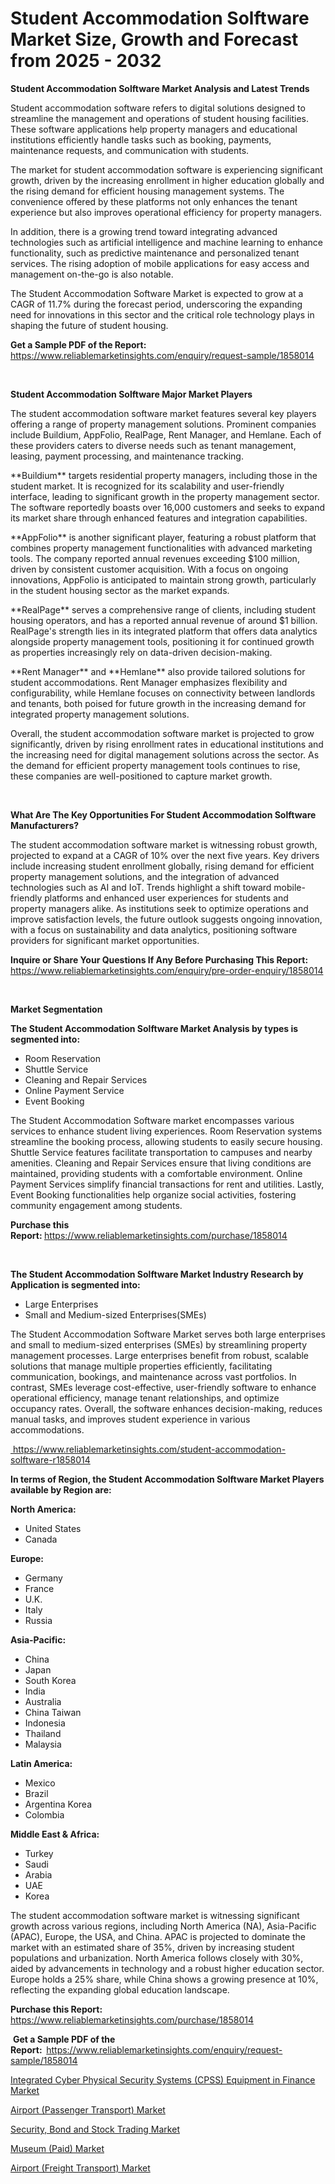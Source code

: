 <p><h1>Student Accommodation Solftware Market Size, Growth and Forecast from 2025 - 2032</h1></p><p><strong>Student Accommodation Solftware Market Analysis and Latest Trends</strong></p>
<p><p>Student accommodation software refers to digital solutions designed to streamline the management and operations of student housing facilities. These software applications help property managers and educational institutions efficiently handle tasks such as booking, payments, maintenance requests, and communication with students. </p><p>The market for student accommodation software is experiencing significant growth, driven by the increasing enrollment in higher education globally and the rising demand for efficient housing management systems. The convenience offered by these platforms not only enhances the tenant experience but also improves operational efficiency for property managers.</p><p>In addition, there is a growing trend toward integrating advanced technologies such as artificial intelligence and machine learning to enhance functionality, such as predictive maintenance and personalized tenant services. The rising adoption of mobile applications for easy access and management on-the-go is also notable. </p><p>The Student Accommodation Software Market is expected to grow at a CAGR of 11.7% during the forecast period, underscoring the expanding need for innovations in this sector and the critical role technology plays in shaping the future of student housing.</p></p>
<p><strong>Get a Sample PDF of the Report:&nbsp;</strong> <a href="https://www.reliablemarketinsights.com/enquiry/request-sample/1858014?utm_campaign=2514&utm_medium=2&utm_source=Github&utm_content=ia&utm_term=11032025&utm_id=student-accommodation-solftware">https://www.reliablemarketinsights.com/enquiry/request-sample/1858014</a></p>
<p>&nbsp;</p>
<p><strong>Student Accommodation Solftware Major Market Players</strong></p>
<p><p>The student accommodation software market features several key players offering a range of property management solutions. Prominent companies include Buildium, AppFolio, RealPage, Rent Manager, and Hemlane. Each of these providers caters to diverse needs such as tenant management, leasing, payment processing, and maintenance tracking.</p><p>**Buildium** targets residential property managers, including those in the student market. It is recognized for its scalability and user-friendly interface, leading to significant growth in the property management sector. The software reportedly boasts over 16,000 customers and seeks to expand its market share through enhanced features and integration capabilities.</p><p>**AppFolio** is another significant player, featuring a robust platform that combines property management functionalities with advanced marketing tools. The company reported annual revenues exceeding $100 million, driven by consistent customer acquisition. With a focus on ongoing innovations, AppFolio is anticipated to maintain strong growth, particularly in the student housing sector as the market expands.</p><p>**RealPage** serves a comprehensive range of clients, including student housing operators, and has a reported annual revenue of around $1 billion. RealPage's strength lies in its integrated platform that offers data analytics alongside property management tools, positioning it for continued growth as properties increasingly rely on data-driven decision-making.</p><p>**Rent Manager** and **Hemlane** also provide tailored solutions for student accommodations. Rent Manager emphasizes flexibility and configurability, while Hemlane focuses on connectivity between landlords and tenants, both poised for future growth in the increasing demand for integrated property management solutions.</p><p>Overall, the student accommodation software market is projected to grow significantly, driven by rising enrollment rates in educational institutions and the increasing need for digital management solutions across the sector. As the demand for efficient property management tools continues to rise, these companies are well-positioned to capture market growth.</p></p>
<p>&nbsp;</p>
<p><strong>What Are The Key Opportunities For Student Accommodation Solftware Manufacturers?</strong></p>
<p><p>The student accommodation software market is witnessing robust growth, projected to expand at a CAGR of 10% over the next five years. Key drivers include increasing student enrollment globally, rising demand for efficient property management solutions, and the integration of advanced technologies such as AI and IoT. Trends highlight a shift toward mobile-friendly platforms and enhanced user experiences for students and property managers alike. As institutions seek to optimize operations and improve satisfaction levels, the future outlook suggests ongoing innovation, with a focus on sustainability and data analytics, positioning software providers for significant market opportunities.</p></p>
<p><strong>Inquire or Share Your Questions If Any Before Purchasing This Report:</strong> <a href="https://www.reliablemarketinsights.com/enquiry/pre-order-enquiry/1858014?utm_campaign=2514&utm_medium=2&utm_source=Github&utm_content=ia&utm_term=11032025&utm_id=student-accommodation-solftware">https://www.reliablemarketinsights.com/enquiry/pre-order-enquiry/1858014</a></p>
<p>&nbsp;</p>
<p><strong>Market Segmentation</strong></p>
<p><strong>The Student Accommodation Solftware Market Analysis by types is segmented into:</strong></p>
<p><ul><li>Room Reservation</li><li>Shuttle Service</li><li>Cleaning and Repair Services</li><li>Online Payment Service</li><li>Event Booking</li></ul></p>
<p><p>The Student Accommodation Software market encompasses various services to enhance student living experiences. Room Reservation systems streamline the booking process, allowing students to easily secure housing. Shuttle Service features facilitate transportation to campuses and nearby amenities. Cleaning and Repair Services ensure that living conditions are maintained, providing students with a comfortable environment. Online Payment Services simplify financial transactions for rent and utilities. Lastly, Event Booking functionalities help organize social activities, fostering community engagement among students.</p></p>
<p><strong>Purchase this Report:&nbsp;</strong><a href="https://www.reliablemarketinsights.com/purchase/1858014?utm_campaign=2514&utm_medium=2&utm_source=Github&utm_content=ia&utm_term=11032025&utm_id=student-accommodation-solftware">https://www.reliablemarketinsights.com/purchase/1858014</a></p>
<p>&nbsp;</p>
<p><strong>The Student Accommodation Solftware Market Industry Research by Application is segmented into:</strong></p>
<p><ul><li>Large Enterprises</li><li>Small and Medium-sized Enterprises(SMEs)</li></ul></p>
<p><p>The Student Accommodation Software Market serves both large enterprises and small to medium-sized enterprises (SMEs) by streamlining property management processes. Large enterprises benefit from robust, scalable solutions that manage multiple properties efficiently, facilitating communication, bookings, and maintenance across vast portfolios. In contrast, SMEs leverage cost-effective, user-friendly software to enhance operational efficiency, manage tenant relationships, and optimize occupancy rates. Overall, the software enhances decision-making, reduces manual tasks, and improves student experience in various accommodations.</p></p>
<p><a href="https://www.reliablemarketinsights.com/student-accommodation-solftware-r1858014?utm_campaign=2514&utm_medium=2&utm_source=Github&utm_content=ia&utm_term=11032025&utm_id=student-accommodation-solftware">&nbsp;https://www.reliablemarketinsights.com/student-accommodation-solftware-r1858014</a></p>
<p><strong>In terms of Region, the Student Accommodation Solftware Market Players available by Region are:</strong></p>
<p>
    <p> <strong> North America: </strong>
        <ul>
            <li>United States</li>
            <li>Canada</li>
        </ul>
        </p> 
    <p> <strong> Europe: </strong>
        <ul>
            <li>Germany</li>
            <li>France</li>
            <li>U.K.</li>
            <li>Italy</li>
            <li>Russia</li>
        </ul>
        </p> 
    <p> <strong> Asia-Pacific: </strong>
        <ul>
            <li>China</li>
            <li>Japan</li>
            <li>South Korea</li>
            <li>India</li>
            <li>Australia</li>
            <li>China Taiwan</li>
            <li>Indonesia</li>
            <li>Thailand</li>
            <li>Malaysia</li>
        </ul>
        </p> 
    <p> <strong> Latin America: </strong>
        <ul>
            <li>Mexico</li>
            <li>Brazil</li>
            <li>Argentina Korea</li>
            <li>Colombia</li>
        </ul>
        </p> 
    <p> <strong> Middle East & Africa: </strong>
        <ul>
            <li>Turkey</li>
            <li>Saudi</li>
            <li>Arabia</li>
            <li>UAE</li>
            <li>Korea</li>
        </ul>
    </p>
    </p>
<p><p>The student accommodation software market is witnessing significant growth across various regions, including North America (NA), Asia-Pacific (APAC), Europe, the USA, and China. APAC is projected to dominate the market with an estimated share of 35%, driven by increasing student populations and urbanization. North America follows closely with 30%, aided by advancements in technology and a robust higher education sector. Europe holds a 25% share, while China shows a growing presence at 10%, reflecting the expanding global education landscape.</p></p>
<p><strong>Purchase this Report: </strong><a href="https://www.reliablemarketinsights.com/purchase/1858014?utm_campaign=2514&utm_medium=2&utm_source=Github&utm_content=ia&utm_term=11032025&utm_id=student-accommodation-solftware">https://www.reliablemarketinsights.com/purchase/1858014</a></p>
<p>&nbsp;<strong>Get a Sample PDF of the Report:&nbsp;&nbsp;</strong><a href="https://www.reliablemarketinsights.com/enquiry/request-sample/1858014?utm_campaign=2514&utm_medium=2&utm_source=Github&utm_content=ia&utm_term=11032025&utm_id=student-accommodation-solftware">https://www.reliablemarketinsights.com/enquiry/request-sample/1858014</a></p>
<p><strong></strong></p>
<p><p><a href="https://github.com/buenayankobl/Market-Research-Report-List-1/blob/main/integrated-cyber-physical-security-systems-cpss-equipment-in-finance-market.md?utm_campaign=2514&utm_medium=2&utm_source=Github&utm_content=ia&utm_term=11032025&utm_id=student-accommodation-solftware">Integrated Cyber Physical Security Systems (CPSS) Equipment in Finance Market</a></p><p><a href="https://github.com/taveyasenay/Market-Research-Report-List-1/blob/main/airport-passenger-transport-market.md?utm_campaign=2514&utm_medium=2&utm_source=Github&utm_content=ia&utm_term=11032025&utm_id=student-accommodation-solftware">Airport (Passenger Transport) Market</a></p><p><a href="https://github.com/laingragle95/Market-Research-Report-List-1/blob/main/security-bond-and-stock-trading-market.md?utm_campaign=2514&utm_medium=2&utm_source=Github&utm_content=ia&utm_term=11032025&utm_id=student-accommodation-solftware">Security, Bond and Stock Trading Market</a></p><p><a href="https://github.com/uripeachrii/Market-Research-Report-List-1/blob/main/museum-paid-market.md?utm_campaign=2514&utm_medium=2&utm_source=Github&utm_content=ia&utm_term=11032025&utm_id=student-accommodation-solftware">Museum (Paid) Market</a></p><p><a href="https://github.com/janotjuljo/Market-Research-Report-List-1/blob/main/airport-freight-transport-market.md?utm_campaign=2514&utm_medium=2&utm_source=Github&utm_content=ia&utm_term=11032025&utm_id=student-accommodation-solftware">Airport (Freight Transport) Market</a></p></p>
